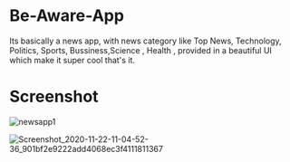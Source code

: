 # Be-Aware-App

Its basically a news app, with news category like Top News, Technology, Politics, Sports, Bussiness,Science , Health , provided in a beautiful UI which make it super cool that's it.

# Screenshot

![newsapp1](https://user-images.githubusercontent.com/47935219/136141976-15b22a8b-416c-421e-9318-e2f4660501be.png)

![Screenshot_2020-11-22-11-04-52-36_901bf2e9222add4068ec3f4111811367](https://user-images.githubusercontent.com/47935219/136142140-2f933b12-8519-4549-90cf-1e5e263b1045.png)
